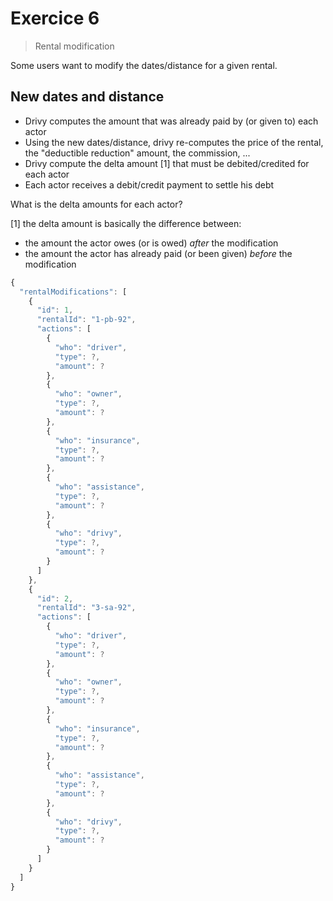 # Exercice 6

> Rental modification

Some users want to modify the dates/distance for a given rental.

## New dates and distance

* Drivy computes the amount that was already paid by (or given to) each actor
* Using the new dates/distance, drivy re-computes the price of the rental, the "deductible reduction" amount, the commission, ...
* Drivy compute the delta amount [1] that must be debited/credited for each actor
* Each actor receives a debit/credit payment to settle his debt

What is the delta amounts for each actor?

[1] the delta amount is basically the difference between:
- the amount the actor owes (or is owed) *after* the modification
- the amount the actor has already paid (or been given) *before* the modification

```js
{
  "rentalModifications": [
    {
      "id": 1,
      "rentalId": "1-pb-92",
      "actions": [
        {
          "who": "driver",
          "type": ?,
          "amount": ?
        },
        {
          "who": "owner",
          "type": ?,
          "amount": ?
        },
        {
          "who": "insurance",
          "type": ?,
          "amount": ?
        },
        {
          "who": "assistance",
          "type": ?,
          "amount": ?
        },
        {
          "who": "drivy",
          "type": ?,
          "amount": ?
        }
      ]
    },
    {
      "id": 2,
      "rentalId": "3-sa-92",
      "actions": [
        {
          "who": "driver",
          "type": ?,
          "amount": ?
        },
        {
          "who": "owner",
          "type": ?,
          "amount": ?
        },
        {
          "who": "insurance",
          "type": ?,
          "amount": ?
        },
        {
          "who": "assistance",
          "type": ?,
          "amount": ?
        },
        {
          "who": "drivy",
          "type": ?,
          "amount": ?
        }
      ]
    }
  ]
}
```
